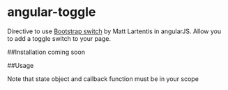 angular-toggle
================

Directive to use [Bootstrap switch](http://www.larentis.eu/switch/) by Matt Lartentis in angularJS. Allow you to add a toggle switch to your page.

##Installation
coming soon

##Usage
    <toggle ng-model="state" action="callback()"></toggle>

Note that state object and callback function must be in your scope
